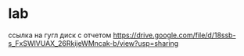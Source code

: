 # lab
ссылка на гугл диск с отчетом
https://drive.google.com/file/d/18ssb-s_FxSWlVUAX_26RkijeWMncak-b/view?usp=sharing
